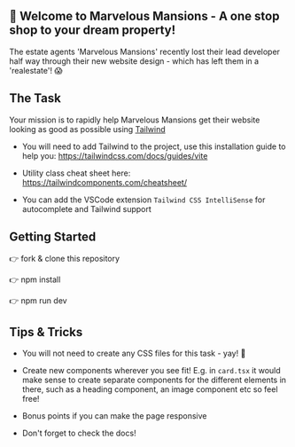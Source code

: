 ## 🏡 Welcome to Marvelous Mansions - A one stop shop to your dream property!

The estate agents 'Marvelous Mansions' recently lost their lead developer half way through their new website design - which has left them in a 'realestate'! 😱


## The Task

Your mission is to rapidly help Marvelous Mansions get their website looking as good as possible using [Tailwind](https://tailwindcss.com/)

- You will need to add Tailwind to the project, use this installation guide to help you:
https://tailwindcss.com/docs/guides/vite

- Utility class cheat sheet here: https://tailwindcomponents.com/cheatsheet/

- You can add the VSCode extension `Tailwind CSS IntelliSense` for autocomplete and Tailwind support


## Getting Started

👉 fork & clone this repository

👉 npm install 

👉 npm run dev


## Tips & Tricks

- You will not need to create any CSS files for this task - yay! 🎉

- Create new components wherever you see fit! E.g. in `card.tsx` it would make sense to create separate components for the different elements in there, such as a heading component, an image component etc so feel free!

- Bonus points if you can make the page responsive

- Don't forget to check the docs!


